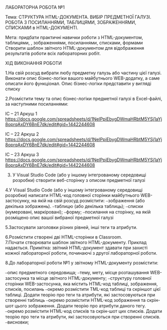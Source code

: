  ЛАБОРАТОРНА РОБОТА №1

Тема: СТРУКТУРА HTML-ДОКУМЕНТА. ВИБІР ПРЕДМЕТНОЇ ГАЛУЗІ.
РОБОТА З ПОСИЛАННЯМИ, ТАБЛИЦЯМИ, ЗОБРАЖЕННЯМИ, СПИСКАМИ в HTML-ДОКУМЕНТІ.

Мета: придбати практичні навички роботи  з HTML-документом, таблицями, , зображеннями, посиланнями, списками, формами
Створити шаблон звітного HTML-документом для відображення результатів роботи всіх лабораторних робіт.

ХІД ВИКОНАННЯ РОБОТИ

1.На свій розсуд вибрати любу предметну галузь або частину цієї галузі. Виконати опис бізнес-логіки вашого майбутнього WEB-додатку, а саме описати його функціонал. Опис бізнес-логіки представити у вигляді списку

2.Розмістити тему та опис бізнес-логіки предметної галузі  в Excel-файлі, за наступними посиланнями:

ІС – 21  Аркуш 1
https://docs.google.com/spreadsheets/d/1NelPpiEbygDWmaHRbtM5YSj1aYj8oprqAxDY6BnE7dk/edit#gid=1442244608

ІС – 22 Аркуш 2
https://docs.google.com/spreadsheets/d/1NelPpiEbygDWmaHRbtM5YSj1aYj8oprqAxDY6BnE7dk/edit#gid=1442244608

ІС – 23 Аркуш 3
https://docs.google.com/spreadsheets/d/1NelPpiEbygDWmaHRbtM5YSj1aYj8oprqAxDY6BnE7dk/edit#gid=1442244608

3. У Visual Studio Code (або у іншому інтегрованому середовищі розробки)  створити веб-сторінку з  описом предметної галузі 

4.У Visual Studio Code (або у іншому інтегрованому середовищі розробки)   написати HTML-код  головної сторінки майбутнього WEB-застосунку, на якій на свій розсуд розмістити:
⎯зображення (або декілька зображень).
⎯таблицю (або декілька таблиць);
⎯списки (нумеровані, маркіровані); 
⎯форму;
⎯посилання на сторінку, на якій розміщено опис вашої вибраної предметної галузі

5.Застосувати заголовки різних рівней, інші теги та атрибути.

6.Розмістити створені дві  HTML-сторінки   в Classroom.  
7.Почати створювати  шаблон звітного HTML-документу. Приклад надається.
Примітка: звітний HTML-документ здавати при захисті кожної лабораторної роботи, починаючі з другої лабораторної роботи.

8.До лабораторної роботи №1  у звітному HTML-документу розмістити:

⎯опис предметного середовища;
⎯тему, мету, місце розташування WEB-застосунка та місце звітного HTML-документу;
⎯структуру головної сторінки WEB-застосунка, яка містить HTML-код таблиці, зображення, списків, посилань
⎯окремо розмістити TML-код таблиці та скріншот цієї таблиці. Додати теорію про  теги та атрибути, які застосовуються при створенні таблиць
⎯окремо розмістити HTML-код зображення та скрін-шот цього зображення. Додати теорію про атрибути даного тегу.
⎯окремо розмістити HTML-код списків та скрін-шот цих списків. Додати теорію про теги та  атрибути, які застосовуються при створенні списків.
⎯висновки;
